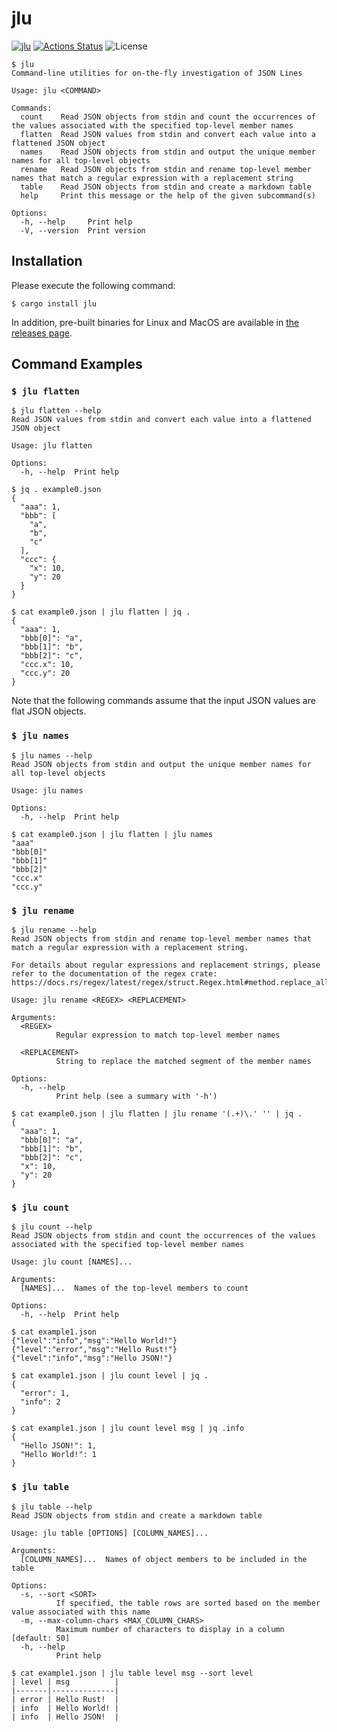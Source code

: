 jlu
===

[![jlu](https://img.shields.io/crates/v/jlu.svg)](https://crates.io/crates/jlu)
[![Actions Status](https://github.com/sile/jlu/workflows/CI/badge.svg)](https://github.com/sile/jlu/actions)
![License](https://img.shields.io/crates/l/jlu)

```console
$ jlu
Command-line utilities for on-the-fly investigation of JSON Lines

Usage: jlu <COMMAND>

Commands:
  count    Read JSON objects from stdin and count the occurrences of the values associated with the specified top-level member names
  flatten  Read JSON values from stdin and convert each value into a flattened JSON object
  names    Read JSON objects from stdin and output the unique member names for all top-level objects
  rename   Read JSON objects from stdin and rename top-level member names that match a regular expression with a replacement string
  table    Read JSON objects from stdin and create a markdown table
  help     Print this message or the help of the given subcommand(s)

Options:
  -h, --help     Print help
  -V, --version  Print version
```

Installation
------------

Please execute the following command:
```console
$ cargo install jlu
```

In addition, pre-built binaries for Linux and MacOS are available in [the releases page](https://github.com/sile/jlu/releases).

Command Examples
----------------

### `$ jlu flatten`

```console
$ jlu flatten --help
Read JSON values from stdin and convert each value into a flattened JSON object

Usage: jlu flatten

Options:
  -h, --help  Print help

$ jq . example0.json
{
  "aaa": 1,
  "bbb": [
    "a",
    "b",
    "c"
  ],
  "ccc": {
    "x": 10,
    "y": 20
  }
}

$ cat example0.json | jlu flatten | jq .
{
  "aaa": 1,
  "bbb[0]": "a",
  "bbb[1]": "b",
  "bbb[2]": "c",
  "ccc.x": 10,
  "ccc.y": 20
}
```

Note that the following commands assume that the input JSON values are flat JSON objects.

### `$ jlu names`

```console
$ jlu names --help
Read JSON objects from stdin and output the unique member names for all top-level objects

Usage: jlu names

Options:
  -h, --help  Print help

$ cat example0.json | jlu flatten | jlu names
"aaa"
"bbb[0]"
"bbb[1]"
"bbb[2]"
"ccc.x"
"ccc.y"
```

### `$ jlu rename`

```console
$ jlu rename --help
Read JSON objects from stdin and rename top-level member names that match a regular expression with a replacement string.

For details about regular expressions and replacement strings, please refer to the documentation of the regex crate: https://docs.rs/regex/latest/regex/struct.Regex.html#method.replace_all

Usage: jlu rename <REGEX> <REPLACEMENT>

Arguments:
  <REGEX>
          Regular expression to match top-level member names

  <REPLACEMENT>
          String to replace the matched segment of the member names

Options:
  -h, --help
          Print help (see a summary with '-h')

$ cat example0.json | jlu flatten | jlu rename '(.+)\.' '' | jq .
{
  "aaa": 1,
  "bbb[0]": "a",
  "bbb[1]": "b",
  "bbb[2]": "c",
  "x": 10,
  "y": 20
}
```

### `$ jlu count`

```console
$ jlu count --help
Read JSON objects from stdin and count the occurrences of the values associated with the specified top-level member names

Usage: jlu count [NAMES]...

Arguments:
  [NAMES]...  Names of the top-level members to count

Options:
  -h, --help  Print help

$ cat example1.json
{"level":"info","msg":"Hello World!"}
{"level":"error","msg":"Hello Rust!"}
{"level":"info","msg":"Hello JSON!"}

$ cat example1.json | jlu count level | jq .
{
  "error": 1,
  "info": 2
}

$ cat example1.json | jlu count level msg | jq .info
{
  "Hello JSON!": 1,
  "Hello World!": 1
}
```

### `$ jlu table`

```console
$ jlu table --help
Read JSON objects from stdin and create a markdown table

Usage: jlu table [OPTIONS] [COLUMN_NAMES]...

Arguments:
  [COLUMN_NAMES]...  Names of object members to be included in the table

Options:
  -s, --sort <SORT>
          If specified, the table rows are sorted based on the member value associated with this name
  -m, --max-column-chars <MAX_COLUMN_CHARS>
          Maximum number of characters to display in a column [default: 50]
  -h, --help
          Print help

$ cat example1.json | jlu table level msg --sort level
| level | msg          |
|-------|--------------|
| error | Hello Rust!  |
| info  | Hello World! |
| info  | Hello JSON!  |
```
